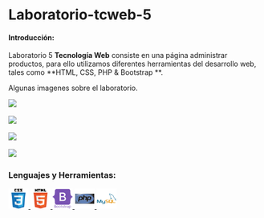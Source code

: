# Laboratorio-tcweb-5

#### Introducción:
Laboratorio 5 **Tecnología Web** consiste en una página administrar productos, para ello utilizamos diferentes herramientas del desarrollo web, tales como **HTML, CSS, PHP & Bootstrap **.

Algunas imagenes sobre el laboratorio.

![](https://github.com/CoipoNorte/Laboratorio-tcweb-5/blob/main/lab5tw_1.png?raw=true)

![](https://github.com/CoipoNorte/Laboratorio-tcweb-5/blob/main/lab5tw_2.png?raw=true)

![](https://github.com/CoipoNorte/Laboratorio-tcweb-5/blob/main/lab5tw_3.png?raw=true)

![](https://github.com/CoipoNorte/Laboratorio-tcweb-5/blob/main/lab5tw_4.png?raw=true)

<h3 align="left">Lenguajes y Herramientas:</h3>
<p align="left">
    <a href="https://www.w3schools.com/css/" target="_blank">
        <img src="https://raw.githubusercontent.com/devicons/devicon/master/icons/css3/css3-original-wordmark.svg" alt="css3" width="40" height="40"/>
    </a>
    <a href="https://www.w3.org/html/" target="_blank">
        <img src="https://raw.githubusercontent.com/devicons/devicon/master/icons/html5/html5-original-wordmark.svg" alt="html5" width="40" height="40"/>
    </a> 
    <a href="https://getbootstrap.com" target="_blank">
        <img src="https://raw.githubusercontent.com/devicons/devicon/master/icons/bootstrap/bootstrap-plain-wordmark.svg" alt="bootstrap" width="40" height="40"/>
    </a>
    <a href="https://www.php.net" target="_blank">
        <img src="https://raw.githubusercontent.com/devicons/devicon/master/icons/php/php-original.svg" alt="php" width="40" height="40"/>
    </a>
    <a href="https://www.mysql.com/" target="_blank">
        <img src="https://raw.githubusercontent.com/devicons/devicon/master/icons/mysql/mysql-original-wordmark.svg" alt="mysql" width="40" height="40"/>
    </a>
</p>
